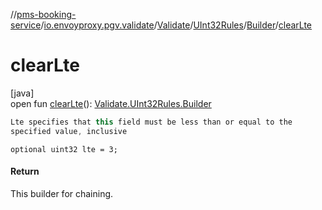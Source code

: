 //[pms-booking-service](../../../../../index.md)/[io.envoyproxy.pgv.validate](../../../index.md)/[Validate](../../index.md)/[UInt32Rules](../index.md)/[Builder](index.md)/[clearLte](clear-lte.md)

# clearLte

[java]\
open fun [clearLte](clear-lte.md)(): [Validate.UInt32Rules.Builder](index.md)

```kotlin
Lte specifies that this field must be less than or equal to the
specified value, inclusive

```
`optional uint32 lte = 3;`

#### Return

This builder for chaining.